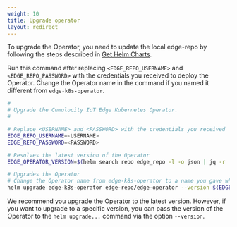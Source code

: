 ```yaml
---
weight: 10
title: Upgrade operator
layout: redirect
---
```


To upgrade the Operator, you need to update the local edge-repo by following the steps described in [Get Helm Charts](03-getting-started#get-helm-charts).

Run this command after replacing `<EDGE_REPO_USERNAME>` and `<EDGE_REPO_PASSWORD>` with the credentials you received to deploy the Operator. Change the Operator name in the command if you named it different from `edge-k8s-operator`. 

```bash
#
# Upgrade the Cumulocity IoT Edge Kubernetes Operator.
#

# Replace <USERNAME> and <PASSWORD> with the credentials you received
EDGE_REPO_USERNAME=<USERNAME>
EDGE_REPO_PASSWORD=<PASSWORD>

# Resolves the latest version of the Operator
EDGE_OPERATOR_VERSION=$(helm search repo edge_repo -l -o json | jq -r 'map(select(.name | contains("edge-operator")).version) | max')

# Upgrades the Operator
# Change the Operator name from edge-k8s-operator to a name you gave when you installed it
helm upgrade edge-k8s-operator edge-repo/edge-operator --version ${EDGE_OPERATOR_VERSION} --set "imageCredentials.username=${EDGE_REPO_USERNAME}" --set "imageCredentials.password=${EDGE_REPO_PASSWORD}"
```

We recommend you upgrade the Operator to the latest version. However, if you want to upgrade to a specific version, you can pass the version of the Operator to the `helm upgrade...` command via the option `--version`.